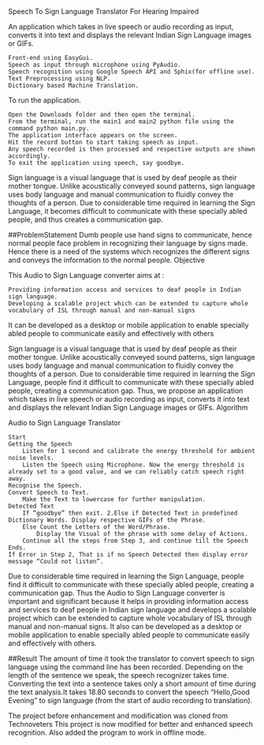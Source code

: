 Speech To Sign Language Translator For Hearing Impaired

An application which takes in live speech or audio recording as input, converts it into text and displays the relevant Indian Sign Language images or GIFs.

    Front-end using EasyGui.
    Speech as input through microphone using PyAudio.
    Speech recognition using Google Speech API and Sphix(for offline use).
    Text Preprocessing using NLP.
    Dictionary based Machine Translation.

To run the application.

    Open the Downloads folder and then open the terminal.
    From the terminal, run the main1 and main2 python file using the command python main.py.
    The application interface appears on the screen.
    Hit the record button to start taking speech as input.
    Any speech recorded is then processed and respective outputs are shown accordingly.
    To exit the application using speech, say goodbye.

Sign language is a visual language that is used by deaf people as their mother tongue. Unlike acoustically conveyed sound patterns, sign language uses body language and manual communication to fluidly convey the thoughts of a person. Due to considerable time required in learning the Sign Language, it becomes difficult to communicate with these specially abled people, and thus creates a communication gap.

##ProblemStatement Dumb people use hand signs to communicate, hence normal people face problem in recognizing their language by signs made. Hence there is a need of the systems which recognizes the different signs and conveys the information to the normal people.
Objective

This Audio to Sign Language converter aims at :

    Providing information access and services to deaf people in Indian sign language.
    Developing a scalable project which can be extended to capture whole vocabulary of ISL through manual and non-manual signs

It can be developed as a desktop or mobile application to enable specially abled people to communicate easily and effectively with others

Sign language is a visual language that is used by deaf people as their mother tongue. Unlike acoustically conveyed sound patterns, sign language uses body language and manual communication to fluidly convey the thoughts of a person. Due to considerable time required in learning the Sign Language, people find it difficult to communicate with these specially abled people, creating a communication gap. Thus, we propose an application which takes in live speech or audio recording as input, converts it into text and displays the relevant Indian Sign Language images or GIFs.
Algorithm

Audio to Sign Language Translator

    Start
    Getting the Speech
        Listen for 1 second and calibrate the energy threshold for ambient noise levels.
        Listen the Speech using Microphone. Now the energy threshold is already set to a good value, and we can reliably catch speech right away.
    Recognise the Speech.
    Convert Speech to Text.
        Make the Text to lowercase for further manipulation.
    Detected Text
        If “goodbye” then exit. 2.Else if Detected Text in predefined Dictionary Words. Display respective GIFs of the Phrase.
        Else Count the Letters of the Word/Phrase.
            Display the Visual of the phrase with some delay of Actions.
        Continue all the steps from Step 3, and continue till the Speech Ends.
    If Error in Step 2, That is if no Speech Detected then display error message “Could not listen”.

Due to considerable time required in learning the Sign Language, people find it difficult to communicate with these specially abled people, creating a communication gap. Thus the Audio to Sign Language converter is important and significant because it helps in providing information access and services to deaf people in Indian sign language and develops a scalable project which can be extended to capture whole vocabulary of ISL through manual and non-manual signs. It also can be developed as a desktop or mobile application to enable specially abled people to communicate easily and effectively with others.

##Result The amount of time it took the translator to convert speech to sign language using the command line has been recorded. Depending on the length of the sentence we speak, the speech recognizer takes time. Converting the text into a sentence takes only a short amount of time during the text analysis.It takes 18.80 seconds to convert the speech “Hello,Good Evening” to sign language (from the start of audio recording to translation).

The project before enhancement and modification was cloned from Technoveters This project is now modified for better and enhanced speech recognition. Also added the program to work in offline mode.
 
